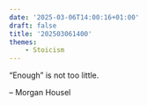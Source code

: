 ```yaml
---
date: '2025-03-06T14:00:16+01:00'
draft: false
title: '202503061400'
themes:
    - Stoicism
---
```

“Enough” is not too little.

– Morgan Housel
